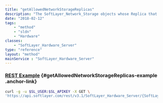 ```yaml
---
title: "getAllowedNetworkStorageReplicas"
description: "The SoftLayer_Network_Storage objects whose Replica that this SoftLayer_Hardware has access to."
date: "2018-02-12"
tags:
    - "method"
    - "sldn"
    - "Hardware"
classes:
    - "SoftLayer_Hardware_Server"
type: "reference"
layout: "method"
mainService : "SoftLayer_Hardware_Server"
---
```


### [REST Example](#getAllowedNetworkStorageReplicas-example) <a href="/article/rest/"><i class="fas fa-question"></i></a> {#getAllowedNetworkStorageReplicas-example .anchor-link} 
```bash
curl -g -u $SL_USER:$SL_APIKEY -X GET \
'https://api.softlayer.com/rest/v3.1/SoftLayer_Hardware_Server/{SoftLayer_Hardware_ServerID}/getAllowedNetworkStorageReplicas'
```
